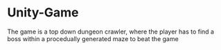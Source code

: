 # Unity-Game
The game is a top down dungeon crawler, where the player has to find a boss within a procedually generated maze to beat the game
